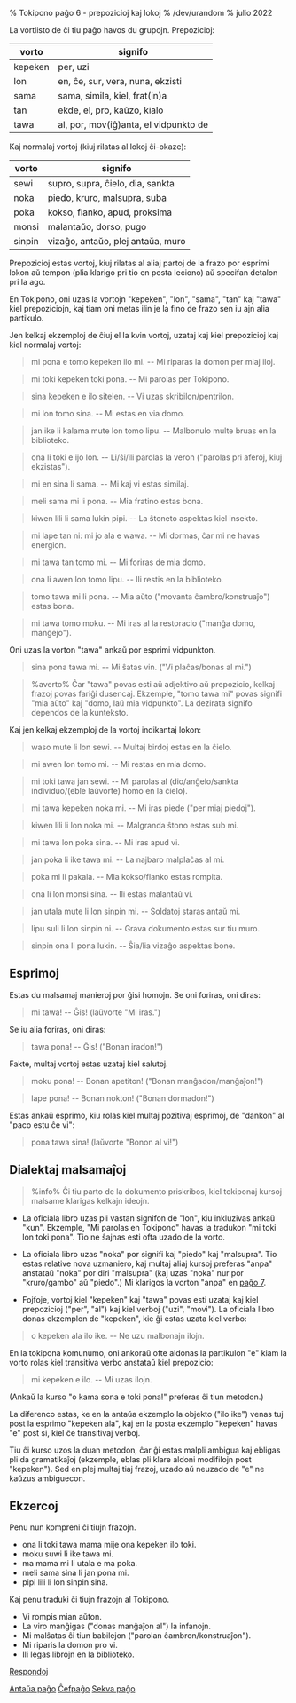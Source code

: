 % Tokipono paĝo 6 - prepozicioj kaj lokoj% /dev/urandom% julio 2022La vortlisto de ĉi tiu paĝo havos du grupojn. Prepozicioj:| vorto   | signifo                          ||---------|----------------------------------|| kepeken | per, uzi                         || lon     | en, ĉe, sur, vera, nuna, ekzisti || sama    | sama, simila, kiel, frat(in)a    || tan     | ekde, el, pro, kaŭzo, kialo      || tawa    | al, por, mov(iĝ)anta, el vidpunkto de|Kaj normalaj vortoj (kiuj rilatas al lokoj ĉi-okaze):| vorto   | signifo                          ||---------|----------------------------------|| sewi    | supro, supra, ĉielo, dia, sankta || noka    | piedo, kruro, malsupra, suba     || poka    | kokso, flanko, apud, proksima    || monsi   | malantaŭo, dorso, pugo           || sinpin  | vizaĝo, antaŭo, plej antaŭa, muro|Prepozicioj estas vortoj, kiuj rilatas al aliaj partoj de la frazo poresprimi lokon aŭ tempon (plia klarigo pri tio en posta leciono) aŭ specifan detalon prila ago.En Tokipono, oni uzas la vortojn "kepeken", "lon", "sama", "tan" kaj "tawa"kiel prepoziciojn, kaj tiam oni metas ilin je la fino de frazo sen iu ajn aliapartikulo.Jen kelkaj ekzemploj de ĉiuj el la kvin vortoj, uzataj kaj kiel prepoziciojkaj kiel normalaj vortoj:> mi pona e tomo kepeken ilo mi. -- Mi riparas la domon per miaj iloj.> mi toki kepeken toki pona. -- Mi parolas per Tokipono.> sina kepeken e ilo sitelen. -- Vi uzas skribilon/pentrilon.> mi lon tomo sina. -- Mi estas en via domo.> jan ike li kalama mute lon tomo lipu. -- Malbonulo multe bruas en la biblioteko.> ona li toki e ijo lon. -- Li/ŝi/ili parolas la veron ("parolas pri aferoj,> kiuj ekzistas").> mi en sina li sama. -- Mi kaj vi estas similaj.> meli sama mi li pona. -- Mia fratino estas bona.> kiwen lili li sama lukin pipi. -- La ŝtoneto aspektas kiel insekto.> mi lape tan ni: mi jo ala e wawa. -- Mi dormas, ĉar mi ne havas energion.> mi tawa tan tomo mi. -- Mi foriras de mia domo.> ona li awen lon tomo lipu. -- Ili restis en la biblioteko.> tomo tawa mi li pona. -- Mia aŭto ("movanta ĉambro/konstruaĵo") estas bona.> mi tawa tomo moku. -- Mi iras al la restoracio ("manĝa domo, manĝejo").Oni uzas la vorton "tawa" ankaŭ por esprimi vidpunkton.> sina pona tawa mi. -- Mi ŝatas vin. ("Vi plaĉas/bonas al mi.")> %averto%> Ĉar "tawa" povas esti aŭ adjektivo aŭ prepozicio, kelkaj frazoj povas> fariĝi dusencaj. Ekzemple, "tomo tawa mi" povas signifi "mia aŭto" kaj "domo,> laŭ mia vidpunkto". La dezirata signifo dependos de la kunteksto.Kaj jen kelkaj ekzemploj de la vortoj indikantaj lokon:> waso mute li lon sewi. -- Multaj birdoj estas en la ĉielo.> mi awen lon tomo mi. -- Mi restas en mia domo.> mi toki tawa jan sewi. -- Mi parolas al (dio/anĝelo/sankta individuo/(eble> laŭvorte) homo en la ĉielo).> mi tawa kepeken noka mi. -- Mi iras piede ("per miaj piedoj").> kiwen lili li lon noka mi. -- Malgranda ŝtono estas sub mi.> mi tawa lon poka sina. -- Mi iras apud vi.> jan poka li ike tawa mi. -- La najbaro malplaĉas al mi.> poka mi li pakala. -- Mia kokso/flanko estas rompita.> ona li lon monsi sina. -- Ili estas malantaŭ vi.> jan utala mute li lon sinpin mi. -- Soldatoj staras antaŭ mi.> lipu suli li lon sinpin ni. -- Grava dokumento estas sur tiu muro.> sinpin ona li pona lukin. -- Ŝia/lia vizaĝo aspektas bone.## EsprimojEstas du malsamaj manieroj por ĝisi homojn. Se oni foriras, oni diras:> mi tawa! -- Ĝis! (laŭvorte "Mi iras.")Se iu alia foriras, oni diras: > tawa pona! -- Ĝis! ("Bonan iradon!")Fakte, multaj vortoj estas uzataj kiel salutoj.> moku pona! -- Bonan apetiton! ("Bonan manĝadon/manĝaĵon!")> lape pona! -- Bonan nokton! ("Bonan dormadon!")Estas ankaŭ esprimo, kiu rolas kiel multaj pozitivaj esprimoj, de "dankon" al"paco estu ĉe vi":> pona tawa sina! (laŭvorte "Bonon al vi!")## Dialektaj malsamaĵoj> %info%> Ĉi tiu parto de la dokumento priskribos, kiel tokiponaj kursoj malsame klarigas> kelkajn ideojn.* La oficiala libro uzas pli vastan signifon de "lon", kiu inkluzivas ankaŭ"kun". Ekzemple, "Mi parolas en Tokipono" havas la tradukon "mi toki lon tokipona". Tio ne ŝajnas esti ofta uzado de la vorto.* La oficiala libro uzas "noka" por signifi kaj "piedo" kaj "malsupra". Tioestas relative nova uzmaniero, kaj multaj aliaj kursoj preferas "anpa" anstataŭ"noka" por diri "malsupra" (kaj uzas "noka" nur por "kruro/gambo" aŭ "piedo".)Mi klarigos la vorton "anpa" en [paĝo 7](eo_7.html).* Fojfoje, vortoj kiel "kepeken" kaj "tawa" povas esti uzataj kaj kiel prepozicioj ("per", "al") kaj kiel verboj ("uzi", "movi"). La oficiala librodonas ekzemplon de "kepeken", kie ĝi estas uzata kiel verbo:> o kepeken ala ilo ike. -- Ne uzu malbonajn ilojn.En la tokipona komunumo, oni ankoraŭ ofte aldonas la partikulon "e" kiam la vorto rolas kiel transitiva verbo anstataŭ kiel prepozicio:> mi kepeken e ilo. -- Mi uzas ilojn.(Ankaŭ la kurso "o kama sona e toki pona!" preferas ĉi tiun metodon.)La diferenco estas, ke en la antaŭa ekzemplo la objekto ("ilo ike") venas tujpost la esprimo "kepeken ala", kaj en la posta ekzemplo "kepeken" havas "e" postsi, kiel ĉe transitivaj verboj.Tiu ĉi kurso uzos la duan metodon, ĉar ĝi estas malpli ambigua kaj ebligas pli dagramatikaĵoj (ekzemple, eblas pli klare aldoni modifilojn post "kepeken"). Seden plej multaj tiaj frazoj, uzado aŭ neuzado de "e" ne kaŭzus ambiguecon.## EkzercojPenu nun kompreni ĉi tiujn frazojn.* ona li toki tawa mama mije ona kepeken ilo toki.* moku suwi li ike tawa mi.* ma mama mi li utala e ma poka.* meli sama sina li jan pona mi.* pipi lili li lon sinpin sina.Kaj penu traduki ĉi tiujn frazojn al Tokipono.* Vi rompis mian aŭton.* La viro manĝigas ("donas manĝaĵon al") la infanojn.* Mi malŝatas ĉi tiun babilejon ("parolan ĉambron/konstruaĵon").* Mi riparis la domon pro vi.* Ili legas librojn en la biblioteko.[Respondoj](eo_answers.html#p6)[Antaŭa paĝo](eo_5.html) [Ĉefpaĝo](eo_index.html) [Sekva paĝo](eo_7.html)